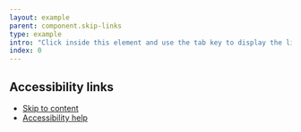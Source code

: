 ```yaml
---
layout: example
parent: component.skip-links
type: example
intro: "Click inside this element and use the tab key to display the links"
index: 0
---
```


<div class="skip-links">
    <h2 class="skip-links__title">Accessibility links</h2>
    <ul class="skip-links__listelement">
        <li class="skip-links__listelement"><a class="skip-links__link" href="#page-content">Skip to content</a></li>
        <li class="skip-links__listelement"><a class="skip-links__link" href="#">Accessibility help</a></li>
    </ul>
</div>
